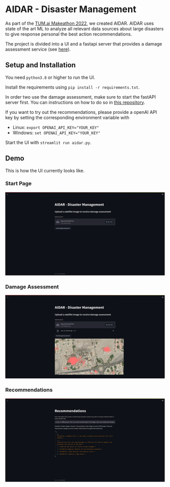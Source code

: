 # AIDAR - Disaster Management

As part of the [TUM.ai Makeathon 2022](https://makeathon.tum-ai.com/), we created AIDAR. AIDAR uses state of the art ML to analyze all relevant data sources about large disasters to give response personal the best action recommendations.

The project is divided into a UI and a fastapi server that provides a damage assessment service (see [here](https://github.com/jacob271/AIDAR-Destruction-Detection)).

## Setup and Installation

You need `python3.8` or higher to run the UI.

Install the requirements using `pip install -r requirements.txt`.

In order two use the damage assessment, make sure to start the fastAPI server first. You can instructions on how to do so in [this repository](https://github.com/jacob271/AIDAR-Destruction-Detection).

If you want to try out the recommendations, please provide a openAI API key by setting the corresponding environment variable with
- Linux: `export OPENAI_API_KEY="YOUR_KEY"`
- Windows: `set OPENAI_API_KEY="YOUR_KEY"`

Start the UI with `streamlit run aidar.py`.

## Demo

This is how the UI currently looks like.

### Start Page

![image](demo_home.png)

### Damage Assessment

![image](demo_damage_assessment.png)

### Recommendations

![image](demo_recommendations.png)